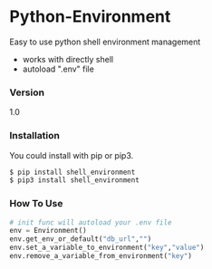 # Python-Environment

Easy to use python shell environment management

  - works with directly shell
  - autoload ".env" file

### Version
1.0

### Installation

You could install with pip or pip3.

```sh
$ pip install shell_environment
$ pip3 install shell_environment
```

### How To Use

```python
# init func will autoload your .env file
env = Environment()
env.get_env_or_default("db_url","")
env.set_a_variable_to_environment("key","value")
env.remove_a_variable_from_environment("key")
```
